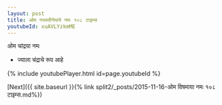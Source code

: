 ```yaml
---
layout: post
title: ओम गभस्तीनेमाये नमः १०८ टाइम्स
youtubeId: xuAVLYzkmME
---
```

 
 
 ओम चांद्रया नमः  
 
 -  ज्याला चंद्राचे रूप आहे 
 
  
 
  
 
 
 
 
 
 


{% include youtubePlayer.html id=page.youtubeId %}
 
[Next]({{ site.baseurl }}{% link  split2/_posts/2015-11-16-ओम विषमाया नमः १०८ टाइम्स.md%})
 
